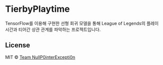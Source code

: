 # TierbyPlaytime
TensorFlow를 이용해 구현한 선형 회귀 모델을 통해 League of Legends의 플레이 시간과 티어간 상관 관계를 파악하는 프로젝트입니다.
## License
MIT © [Team NullP0interExcepti0n](https://github.com/NullP0interExcepti0n)